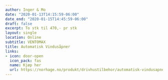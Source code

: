 ```yaml
---
author: Inger & Mo
date: "2020-01-13T14:15:59-06:00"
date_end: "2020-01-15T14:45:59-06:00"
draft: false
excerpt: To stk til 470,- pr stk 
layout: single
location: Online
subtitle: VENTOMAX 
title: Automatisk Vindusåpner 
links:
- icon: door-open
  icon_pack: fas
  name: Kjøp her
  url: https://norhage.no/produkt/drivhustilbehor/automatisk-vindusapner-ventomax/ 
---
```


